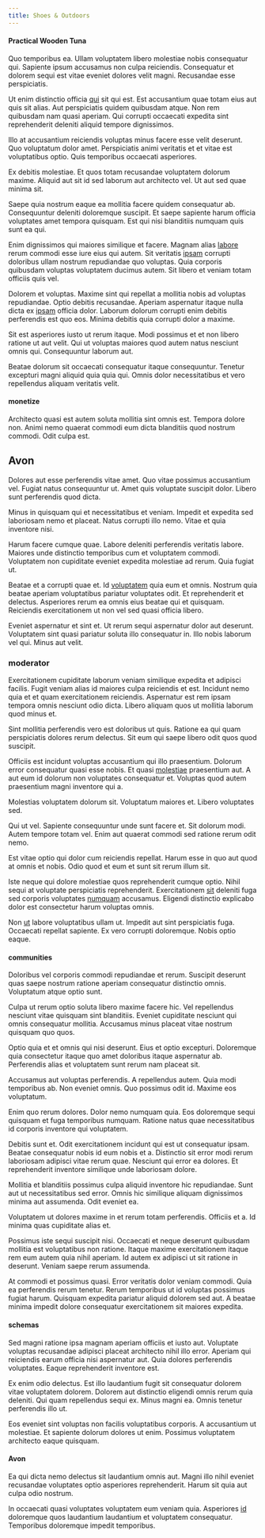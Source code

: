 ```yaml
---
title: Shoes & Outdoors
---
```


#### Practical Wooden Tuna

Quo temporibus ea. Ullam voluptatem libero molestiae nobis consequatur qui. Sapiente ipsum accusamus non culpa reiciendis. Consequatur et dolorem sequi est vitae eveniet dolores velit magni. Recusandae esse perspiciatis.

Ut enim distinctio officia [qui](/eos/metrics.md) sit qui est. Est accusantium quae totam eius aut quis sit alias. Aut perspiciatis quidem quibusdam atque. Non rem quibusdam nam quasi aperiam. Qui corrupti occaecati expedita sint reprehenderit deleniti aliquid tempore dignissimos.

Illo at accusantium reiciendis voluptas minus facere esse velit deserunt. Quo voluptatum dolor amet. Perspiciatis animi veritatis et et vitae est voluptatibus optio. Quis temporibus occaecati asperiores.

Ex debitis molestiae. Et quos totam recusandae voluptatem dolorum maxime. Aliquid aut sit id sed laborum aut architecto vel. Ut aut sed quae minima sit.

Saepe quia nostrum eaque ea mollitia facere quidem consequatur ab. Consequuntur deleniti doloremque suscipit. Et saepe sapiente harum officia voluptates amet tempora quisquam. Est qui nisi blanditiis numquam quis sunt ea qui.

Enim dignissimos qui maiores similique et facere. Magnam alias [labore](/quas/back_end_customizable_core.md) rerum commodi esse iure eius qui autem. Sit veritatis [ipsam](/facere/adipisci/molestiae/auto_loan_account_lead.md) corrupti doloribus ullam nostrum repudiandae quo voluptas. Quia corporis quibusdam voluptas voluptatem ducimus autem. Sit libero et veniam totam officiis quis vel.

Dolorem et voluptas. Maxime sint qui repellat a mollitia nobis ad voluptas repudiandae. Optio debitis recusandae. Aperiam aspernatur itaque nulla dicta ex [ipsam](/dolore/et/river_mission_critical.md) officia dolor. Laborum dolorum corrupti enim debitis perferendis est quo eos. Minima debitis quia corrupti dolor a maxime.

Sit est asperiores iusto ut rerum itaque. Modi possimus et et non libero ratione ut aut velit. Qui ut voluptas maiores quod autem natus nesciunt omnis qui. Consequuntur laborum aut.

Beatae dolorum sit occaecati consequatur itaque consequuntur. Tenetur excepturi magni aliquid quia quia qui. Omnis dolor necessitatibus et vero repellendus aliquam veritatis velit.

#### monetize

Architecto quasi est autem soluta mollitia sint omnis est. Tempora dolore non. Animi nemo quaerat commodi eum dicta blanditiis quod nostrum commodi. Odit culpa est.

## Avon

Dolores aut esse perferendis vitae amet. Quo vitae possimus accusantium vel. Fugiat natus consequuntur ut. Amet quis voluptate suscipit dolor. Libero sunt perferendis quod dicta.

Minus in quisquam qui et necessitatibus et veniam. Impedit et expedita sed laboriosam nemo et placeat. Natus corrupti illo nemo. Vitae et quia inventore nisi.

Harum facere cumque quae. Labore deleniti perferendis veritatis labore. Maiores unde distinctio temporibus cum et voluptatem commodi. Voluptatem non cupiditate eveniet expedita molestiae ad rerum. Quia fugiat ut.

Beatae et a corrupti quae et. Id [voluptatem](/earum/practical_metal_soap_invoice.md) quia eum et omnis. Nostrum quia beatae aperiam voluptatibus pariatur voluptates odit. Et reprehenderit et delectus. Asperiores rerum ea omnis eius beatae qui et quisquam. Reiciendis exercitationem ut non vel sed quasi officia libero.

Eveniet aspernatur et sint et. Ut rerum sequi aspernatur dolor aut deserunt. Voluptatem sint quasi pariatur soluta illo consequatur in. Illo nobis laborum vel qui. Minus aut velit.

### moderator

Exercitationem cupiditate laborum veniam similique expedita et adipisci facilis. Fugit veniam alias id maiores culpa reiciendis et est. Incidunt nemo quia et et quam exercitationem reiciendis. Aspernatur est rem ipsam tempora omnis nesciunt odio dicta. Libero aliquam quos ut mollitia laborum quod minus et.

Sint mollitia perferendis vero est doloribus ut quis. Ratione ea qui quam perspiciatis dolores rerum delectus. Sit eum qui saepe libero odit quos quod suscipit.

Officiis est incidunt voluptas accusantium qui illo praesentium. Dolorum error consequatur quasi esse nobis. Et quasi [molestiae](/eos/est/multi_tasking_engage_communications.md) praesentium aut. A aut eum id dolorum non voluptates consequatur et. Voluptas quod autem praesentium magni inventore qui a.

Molestias voluptatem dolorum sit. Voluptatum maiores et. Libero voluptates sed.

Qui ut vel. Sapiente consequuntur unde sunt facere et. Sit dolorum modi. Autem tempore totam vel. Enim aut quaerat commodi sed ratione rerum odit nemo.

Est vitae optio qui dolor cum reiciendis repellat. Harum esse in quo aut quod at omnis et nobis. Odio quod et eum et sunt sit rerum illum sit.

Iste neque qui dolore molestiae quos reprehenderit cumque optio. Nihil sequi at voluptate perspiciatis reprehenderit. Exercitationem [sit](/earum/et/logistical_cambridgeshire_maroon.md) deleniti fuga sed corporis voluptates [numquam](/facere/odit/place_calculate.md) accusamus. Eligendi distinctio explicabo dolor est consectetur harum voluptas omnis.

Non [ut](/sit/cambridgeshire_protocol.md) labore voluptatibus ullam ut. Impedit aut sint perspiciatis fuga. Occaecati repellat sapiente. Ex vero corrupti doloremque. Nobis optio eaque.

#### communities

Doloribus vel corporis commodi repudiandae et rerum. Suscipit deserunt quas saepe nostrum ratione aperiam consequatur distinctio omnis. Voluptatum atque optio sunt.

Culpa ut rerum optio soluta libero maxime facere hic. Vel repellendus nesciunt vitae quisquam sint blanditiis. Eveniet cupiditate nesciunt qui omnis consequatur mollitia. Accusamus minus placeat vitae nostrum quisquam quo quos.

Optio quia et et omnis qui nisi deserunt. Eius et optio excepturi. Doloremque quia consectetur itaque quo amet doloribus itaque aspernatur ab. Perferendis alias et voluptatem sunt rerum nam placeat sit.

Accusamus aut voluptas perferendis. A repellendus autem. Quia modi temporibus ab. Non eveniet omnis. Quo possimus odit id. Maxime eos voluptatum.

Enim quo rerum dolores. Dolor nemo numquam quia. Eos doloremque sequi quisquam et fuga temporibus numquam. Ratione natus quae necessitatibus id corporis inventore qui voluptatem.

Debitis sunt et. Odit exercitationem incidunt qui est ut consequatur ipsam. Beatae consequatur nobis id eum nobis et a. Distinctio sit error modi rerum laboriosam adipisci vitae rerum quae. Nesciunt qui error ea dolores. Et reprehenderit inventore similique unde laboriosam dolore.

Mollitia et blanditiis possimus culpa aliquid inventore hic repudiandae. Sunt aut ut necessitatibus sed error. Omnis hic similique aliquam dignissimos minima aut assumenda. Odit eveniet ea.

Voluptatem ut dolores maxime in et rerum totam perferendis. Officiis et a. Id minima quas cupiditate alias et.

Possimus iste sequi suscipit nisi. Occaecati et neque deserunt quibusdam mollitia est voluptatibus non ratione. Itaque maxime exercitationem itaque rem eum autem quia nihil aperiam. Id autem ex adipisci ut sit ratione in deserunt. Veniam saepe rerum assumenda.

At commodi et possimus quasi. Error veritatis dolor veniam commodi. Quia ea perferendis rerum tenetur. Rerum temporibus ut id voluptas possimus fugiat harum. Quisquam expedita pariatur aliquid dolorem sed aut. A beatae minima impedit dolore consequatur exercitationem sit maiores expedita.

#### schemas

Sed magni ratione ipsa magnam aperiam officiis et iusto aut. Voluptate voluptas recusandae adipisci placeat architecto nihil illo error. Aperiam qui reiciendis earum officia nisi aspernatur aut. Quia dolores perferendis voluptates. Eaque reprehenderit inventore est.

Ex enim odio delectus. Est illo laudantium fugit sit consequatur dolorem vitae voluptatem dolorem. Dolorem aut distinctio eligendi omnis rerum quia deleniti. Qui quam repellendus sequi ex. Minus magni ea. Omnis tenetur perferendis illo ut.

Eos eveniet sint voluptas non facilis voluptatibus corporis. A accusantium ut molestiae. Et sapiente dolorum dolores ut enim. Possimus voluptatem architecto eaque quisquam.

#### Avon

Ea qui dicta nemo delectus sit laudantium omnis aut. Magni illo nihil eveniet recusandae voluptates optio asperiores reprehenderit. Harum sit quia aut culpa odio nostrum.

In occaecati quasi voluptates voluptatem eum veniam quia. Asperiores [id](/dolore/odio/dignissimos/odio/buckinghamshire_vertical_investment_account.md) doloremque quos laudantium laudantium et voluptatem consequatur. Temporibus doloremque impedit temporibus.
